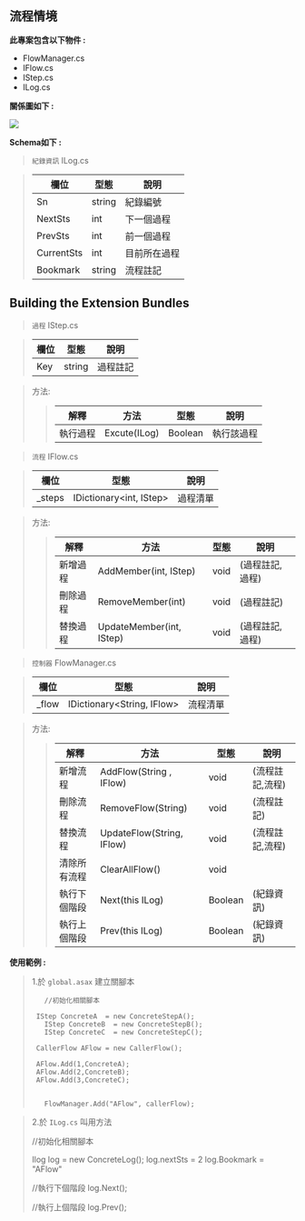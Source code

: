 ﻿## 流程情境

**此專案包含以下物件 :**

 * FlowManager.cs
 * IFlow.cs
 * IStep.cs
 * ILog.cs
 
 

**關係圖如下 :** 

![](../master/images/relations.PNG)

**Schema如下 :**
> `紀錄資訊` ILog.cs 


> 欄位 | 型態 | 說明
> ------------ | ------------- | ----------
> Sn | string | 紀錄編號
> NextSts | int | 下一個過程
> PrevSts | int | 前一個過程
> CurrentSts | int | 目前所在過程
> Bookmark | string | 流程註記

## Building the Extension Bundles

>`過程` IStep.cs 


> 欄位 | 型態 | 說明
> ------------ | ------------- | ----------
> Key | string | 過程註記


> 方法:
>> 解釋 | 方法 | 型態 | 說明
>> ------------ | ------------- | ------------ | -----------
>> 執行過程 |  Excute(ILog) | Boolean | 執行該過程




>`流程` IFlow.cs 


> 欄位 | 型態 | 說明
> ------------ | ------------- | ----------
> _steps | IDictionary<int, IStep> | 過程清單


> 方法:
>> 解釋 | 方法 | 型態 | 說明
>> ------------ | ------------- | ------------ | -----------
>> 新增過程 |  AddMember(int, IStep) | void| (過程註記,過程)
>> 刪除過程 |  RemoveMember(int) | void | (過程註記)
>> 替換過程 |  UpdateMember(int, IStep)| void | (過程註記,過程)

>`控制器` FlowManager.cs 


>欄位 | 型態 | 說明
>------------ | ------------- | ----------
>_flow | IDictionary<String, IFlow> | 流程清單

>方法:
>> 解釋 | 方法 | 型態 | 說明
>> ------------ | ------------- | ------------ | ------------ 
>> 新增流程 |  AddFlow(String , IFlow) | void | (流程註記,流程)
>> 刪除流程 |  RemoveFlow(String) | void|  (流程註記)
>> 替換流程 |  UpdateFlow(String, IFlow)| void| (流程註記,流程)
>> 清除所有流程 |  ClearAllFlow() | void 
>> 執行下個階段 |  Next(this ILog) | Boolean | (紀錄資訊)
>> 執行上個階段 |  Prev(this ILog) | Boolean | (紀錄資訊)

**使用範例 :**

> 1.於 `global.asax` 建立關腳本
> 
>	     //初始化相關腳本
>				
>      IStep ConcreteA  = new ConcreteStepA();
>	     IStep ConcreteB  = new ConcreteStepB();
>	     IStep ConcreteC  = new ConcreteStepC();
>
>      CallerFlow AFlow = new CallerFlow();
>            
>      AFlow.Add(1,ConcreteA);
>      AFlow.Add(2,ConcreteB);
>      AFlow.Add(3,ConcreteC);
>
>
>	     FlowManager.Add("AFlow", callerFlow);           
>
>

> 2.於 `ILog.cs` 叫用方法
> 
>	//初始化相關腳本
>
>	Ilog log = new ConcreteLog();
>	log.nextSts = 2
>	log.Bookmark = "AFlow"
>
>
> //執行下個階段
> log.Next();
>
>
>	//執行上個階段
>	log.Prev();
>           

